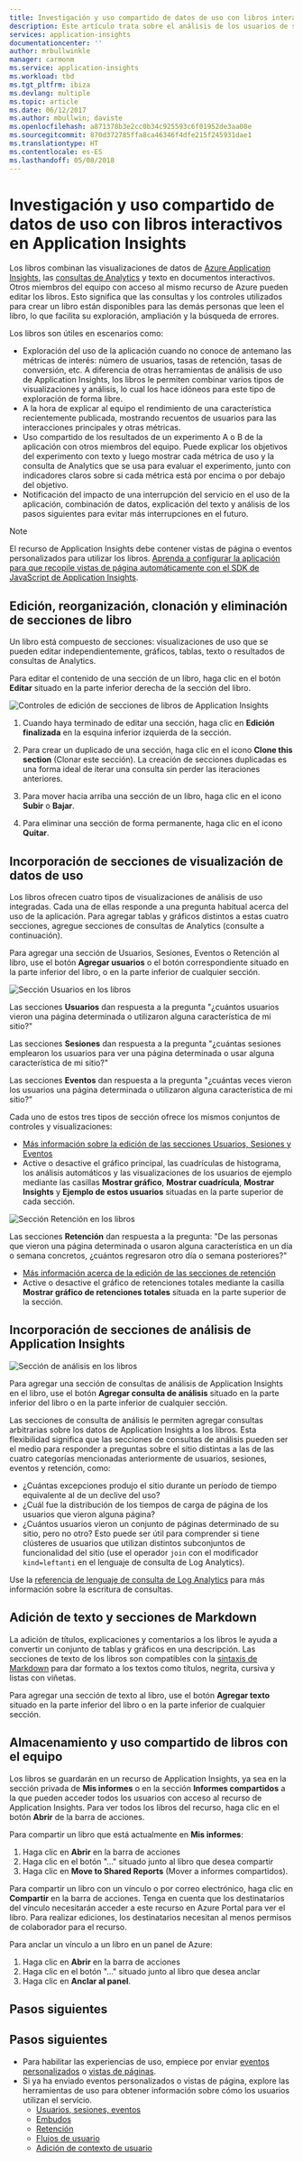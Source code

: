 ```yaml
---
title: Investigación y uso compartido de datos de uso con libros interactivos en Azure Application Insights | Microsoft Docs
description: Este artículo trata sobre el análisis de los usuarios de su aplicación web.
services: application-insights
documentationcenter: ''
author: mrbullwinkle
manager: carmonm
ms.service: application-insights
ms.workload: tbd
ms.tgt_pltfrm: ibiza
ms.devlang: multiple
ms.topic: article
ms.date: 06/12/2017
ms.author: mbullwin; daviste
ms.openlocfilehash: a871378b3e2cc0b34c925593c6f01952de3aa08e
ms.sourcegitcommit: 870d372785ffa8ca46346f4dfe215f245931dae1
ms.translationtype: HT
ms.contentlocale: es-ES
ms.lasthandoff: 05/08/2018
---
```

# <a name="investigate-and-share-usage-data-with-interactive-workbooks-in-application-insights"></a>Investigación y uso compartido de datos de uso con libros interactivos en Application Insights

Los libros combinan las visualizaciones de datos de [Azure Application Insights](app-insights-overview.md), las [consultas de Analytics](app-insights-analytics.md) y texto en documentos interactivos. Otros miembros del equipo con acceso al mismo recurso de Azure pueden editar los libros. Esto significa que las consultas y los controles utilizados para crear un libro están disponibles para las demás personas que leen el libro, lo que facilita su exploración, ampliación y la búsqueda de errores.

Los libros son útiles en escenarios como:

* Exploración del uso de la aplicación cuando no conoce de antemano las métricas de interés: número de usuarios, tasas de retención, tasas de conversión, etc. A diferencia de otras herramientas de análisis de uso de Application Insights, los libros le permiten combinar varios tipos de visualizaciones y análisis, lo cual los hace idóneos para este tipo de exploración de forma libre.
* A la hora de explicar al equipo el rendimiento de una característica recientemente publicada, mostrando recuentos de usuarios para las interacciones principales y otras métricas.
* Uso compartido de los resultados de un experimento A o B de la aplicación con otros miembros del equipo. Puede explicar los objetivos del experimento con texto y luego mostrar cada métrica de uso y la consulta de Analytics que se usa para evaluar el experimento, junto con indicadores claros sobre si cada métrica está por encima o por debajo del objetivo.
* Notificación del impacto de una interrupción del servicio en el uso de la aplicación, combinación de datos, explicación del texto y análisis de los pasos siguientes para evitar más interrupciones en el futuro.

> [!NOTE]
> El recurso de Application Insights debe contener vistas de página o eventos personalizados para utilizar los libros. [Aprenda a configurar la aplicación para que recopile vistas de página automáticamente con el SDK de JavaScript de Application Insights](app-insights-javascript.md).
> 
> 

## <a name="editing-rearranging-cloning-and-deleting-workbook-sections"></a>Edición, reorganización, clonación y eliminación de secciones de libro

Un libro está compuesto de secciones: visualizaciones de uso que se pueden editar independientemente, gráficos, tablas, texto o resultados de consultas de Analytics.

Para editar el contenido de una sección de un libro, haga clic en el botón **Editar** situado en la parte inferior derecha de la sección del libro.

![Controles de edición de secciones de libros de Application Insights](./media/app-insights-usage-workbooks/editing-controls.png)

1. Cuando haya terminado de editar una sección, haga clic en **Edición finalizada** en la esquina inferior izquierda de la sección.

2. Para crear un duplicado de una sección, haga clic en el icono **Clone this section** (Clonar este sección). La creación de secciones duplicadas es una forma ideal de iterar una consulta sin perder las iteraciones anteriores.

3. Para mover hacia arriba una sección de un libro, haga clic en el icono **Subir** o **Bajar**.

4. Para eliminar una sección de forma permanente, haga clic en el icono **Quitar**.

## <a name="adding-usage-data-visualization-sections"></a>Incorporación de secciones de visualización de datos de uso

Los libros ofrecen cuatro tipos de visualizaciones de análisis de uso integradas. Cada una de ellas responde a una pregunta habitual acerca del uso de la aplicación. Para agregar tablas y gráficos distintos a estas cuatro secciones, agregue secciones de consultas de Analytics (consulte a continuación).

Para agregar una sección de Usuarios, Sesiones, Eventos o Retención al libro, use el botón **Agregar usuarios** o el botón correspondiente situado en la parte inferior del libro, o en la parte inferior de cualquier sección.

![Sección Usuarios en los libros](./media/app-insights-usage-workbooks/users-section.png)

Las secciones **Usuarios** dan respuesta a la pregunta "¿cuántos usuarios vieron una página determinada o utilizaron alguna característica de mi sitio?"

Las secciones **Sesiones** dan respuesta a la pregunta "¿cuántas sesiones emplearon los usuarios para ver una página determinada o usar alguna característica de mi sitio?"

Las secciones **Eventos** dan respuesta a la pregunta "¿cuántas veces vieron los usuarios una página determinada o utilizaron alguna característica de mi sitio?"

Cada uno de estos tres tipos de sección ofrece los mismos conjuntos de controles y visualizaciones:

* [Más información sobre la edición de las secciones Usuarios, Sesiones y Eventos](app-insights-usage-segmentation.md)
* Active o desactive el gráfico principal, las cuadrículas de histograma, los análisis automáticos y las visualizaciones de los usuarios de ejemplo mediante las casillas **Mostrar gráfico**, **Mostrar cuadrícula**, **Mostrar Insights** y **Ejemplo de estos usuarios** situadas en la parte superior de cada sección.

![Sección Retención en los libros](./media/app-insights-usage-workbooks/retention-section.png)

Las secciones **Retención** dan respuesta a la pregunta: "De las personas que vieron una página determinada o usaron alguna característica en un día o semana concretos, ¿cuántos regresaron otro día o semana posteriores?"

* [Más información acerca de la edición de las secciones de retención](app-insights-usage-retention.md)
* Active o desactive el gráfico de retenciones totales mediante la casilla **Mostrar gráfico de retenciones totales** situada en la parte superior de la sección.

## <a name="adding-application-insights-analytics-sections"></a>Incorporación de secciones de análisis de Application Insights

![Sección de análisis en los libros](./media/app-insights-usage-workbooks/analytics-section.png)

Para agregar una sección de consultas de análisis de Application Insights en el libro, use el botón **Agregar consulta de análisis** situado en la parte inferior del libro o en la parte inferior de cualquier sección.

Las secciones de consulta de análisis le permiten agregar consultas arbitrarias sobre los datos de Application Insights a los libros. Esta flexibilidad significa que las secciones de consultas de análisis pueden ser el medio para responder a preguntas sobre el sitio distintas a las de las cuatro categorías mencionadas anteriormente de usuarios, sesiones, eventos y retención, como:

* ¿Cuántas excepciones produjo el sitio durante un período de tiempo equivalente al de un declive del uso?
* ¿Cuál fue la distribución de los tiempos de carga de página de los usuarios que vieron alguna página?
* ¿Cuántos usuarios vieron un conjunto de páginas determinado de su sitio, pero no otro? Esto puede ser útil para comprender si tiene clústeres de usuarios que utilizan distintos subconjuntos de funcionalidad del sitio (use el operador `join` con el modificador `kind=leftanti` en el lenguaje de consulta de Log Analytics).

Use la [referencia de lenguaje de consulta de Log Analytics](https://docs.loganalytics.io/) para más información sobre la escritura de consultas.

## <a name="adding-text-and-markdown-sections"></a>Adición de texto y secciones de Markdown

La adición de títulos, explicaciones y comentarios a los libros le ayuda a convertir un conjunto de tablas y gráficos en una descripción. Las secciones de texto de los libros son compatibles con la [sintaxis de Markdown](https://daringfireball.net/projects/markdown/) para dar formato a los textos como títulos, negrita, cursiva y listas con viñetas.

Para agregar una sección de texto al libro, use el botón **Agregar texto** situado en la parte inferior del libro o en la parte inferior de cualquier sección.

## <a name="saving-and-sharing-workbooks-with-your-team"></a>Almacenamiento y uso compartido de libros con el equipo

Los libros se guardarán en un recurso de Application Insights, ya sea en la sección privada de **Mis informes** o en la sección **Informes compartidos** a la que pueden acceder todos los usuarios con acceso al recurso de Application Insights. Para ver todos los libros del recurso, haga clic en el botón **Abrir** de la barra de acciones.

Para compartir un libro que está actualmente en **Mis informes**:

1. Haga clic en **Abrir** en la barra de acciones
2. Haga clic en el botón "..." situado junto al libro que desea compartir
3. Haga clic en **Move to Shared Reports** (Mover a informes compartidos).

Para compartir un libro con un vínculo o por correo electrónico, haga clic en **Compartir** en la barra de acciones. Tenga en cuenta que los destinatarios del vínculo necesitarán acceder a este recurso en Azure Portal para ver el libro. Para realizar ediciones, los destinatarios necesitan al menos permisos de colaborador para el recurso.

Para anclar un vínculo a un libro en un panel de Azure:

1. Haga clic en **Abrir** en la barra de acciones
2. Haga clic en el botón "..." situado junto al libro que desea anclar
3. Haga clic en **Anclar al panel**.

## <a name="next-steps"></a>Pasos siguientes

## <a name="next-steps"></a>Pasos siguientes
- Para habilitar las experiencias de uso, empiece por enviar [eventos personalizados](https://docs.microsoft.com/azure/application-insights/app-insights-api-custom-events-metrics#trackevent) o [vistas de páginas](https://docs.microsoft.com/azure/application-insights/app-insights-api-custom-events-metrics#page-views).
- Si ya ha enviado eventos personalizados o vistas de página, explore las herramientas de uso para obtener información sobre cómo los usuarios utilizan el servicio.
    - [Usuarios, sesiones, eventos](app-insights-usage-segmentation.md)
    - [Embudos](usage-funnels.md)
    - [Retención](app-insights-usage-retention.md)
    - [Flujos de usuario](app-insights-usage-flows.md)
    - [Adición de contexto de usuario](app-insights-usage-send-user-context.md)
    
